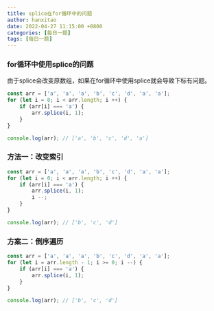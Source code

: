 ```yaml
---
title: splice在for循环中的问题
author: hanxitao
date: 2022-04-27 11:15:00 +0800
categories: [每日一题]
tags: [每日一题]
---
```


### for循环中使用splice的问题

由于splice会改变原数组，如果在for循环中使用splice就会导致下标有问题。

```javascript
const arr = ['a', 'a', 'a', 'b', 'c', 'd', 'a', 'a'];
for (let i = 0; i < arr.length; i ++) {
    if (arr[i] === 'a') {
        arr.splice(i, 1);
    }
}

console.log(arr); // ['a', 'b', 'c', 'd', 'a']
```

### 方法一：改变索引

```javascript
const arr = ['a', 'a', 'a', 'b', 'c', 'd', 'a', 'a'];
for (let i = 0; i < arr.length; i ++) {
    if (arr[i] === 'a') {
        arr.splice(i, 1);
        i --;
    }
}

console.log(arr); // ['b', 'c', 'd']
```

### 方案二：倒序遍历

```javascript
const arr = ['a', 'a', 'a', 'b', 'c', 'd', 'a', 'a'];
for (let i = arr.length - 1; i >= 0; i --) {
    if (arr[i] === 'a') {
        arr.splice(i, 1);
    }
}

console.log(arr); // ['b', 'c', 'd']
```